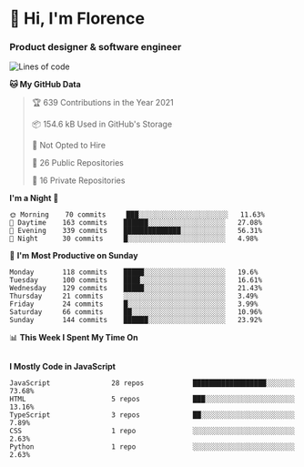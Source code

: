 <h1>👋 Hi, I'm Florence</h1>
<h3>Product designer & software engineer</h3>



<!--START_SECTION:waka-->
![Lines of code](https://img.shields.io/badge/From%20Hello%20World%20I%27ve%20Written-1%20Million%20lines%20of%20code-blue)

**🐱 My GitHub Data** 

> 🏆 639 Contributions in the Year 2021
 > 
> 📦 154.6 kB Used in GitHub's Storage 
 > 
> 🚫 Not Opted to Hire
 > 
> 📜 26 Public Repositories 
 > 
> 🔑 16 Private Repositories  
 > 
**I'm a Night 🦉** 

```text
🌞 Morning    70 commits     ███░░░░░░░░░░░░░░░░░░░░░░   11.63% 
🌆 Daytime    163 commits    ██████░░░░░░░░░░░░░░░░░░░   27.08% 
🌃 Evening    339 commits    ██████████████░░░░░░░░░░░   56.31% 
🌙 Night      30 commits     █░░░░░░░░░░░░░░░░░░░░░░░░   4.98%

```
📅 **I'm Most Productive on Sunday** 

```text
Monday       118 commits    █████░░░░░░░░░░░░░░░░░░░░   19.6% 
Tuesday      100 commits    ████░░░░░░░░░░░░░░░░░░░░░   16.61% 
Wednesday    129 commits    █████░░░░░░░░░░░░░░░░░░░░   21.43% 
Thursday     21 commits     ░░░░░░░░░░░░░░░░░░░░░░░░░   3.49% 
Friday       24 commits     █░░░░░░░░░░░░░░░░░░░░░░░░   3.99% 
Saturday     66 commits     ██░░░░░░░░░░░░░░░░░░░░░░░   10.96% 
Sunday       144 commits    ██████░░░░░░░░░░░░░░░░░░░   23.92%

```


📊 **This Week I Spent My Time On** 

```text
```

**I Mostly Code in JavaScript** 

```text
JavaScript               28 repos            ██████████████████░░░░░░░   73.68% 
HTML                     5 repos             ███░░░░░░░░░░░░░░░░░░░░░░   13.16% 
TypeScript               3 repos             ██░░░░░░░░░░░░░░░░░░░░░░░   7.89% 
CSS                      1 repo              ░░░░░░░░░░░░░░░░░░░░░░░░░   2.63% 
Python                   1 repo              ░░░░░░░░░░░░░░░░░░░░░░░░░   2.63%

```



<!--END_SECTION:waka-->

